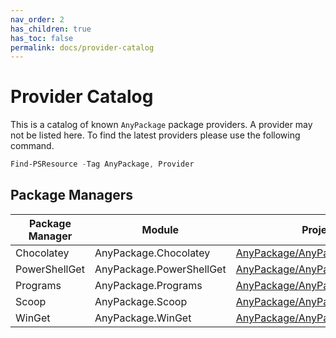 ```yaml
---
nav_order: 2
has_children: true
has_toc: false
permalink: docs/provider-catalog
---
```


# Provider Catalog

This is a catalog of known `AnyPackage` package providers.
A provider may not be listed here.
To find the latest providers please use the following command.

```powershell
Find-PSResource -Tag AnyPackage, Provider
```

## Package Managers

| Package Manager | Module                   | Project Page    |
| --------------- | ------------------------ | --------------- |
| Chocolatey      | AnyPackage.Chocolatey    | [AnyPackage/AnyPackage.Chocolatey](https://github.com/AnyPackage/AnyPackage.Chocolatey) |
| PowerShellGet   | AnyPackage.PowerShellGet | [AnyPackage/AnyPackage.PowerShellGet](https://github.com/AnyPackage/AnyPackage.PowerShellGet) |
| Programs        | AnyPackage.Programs      | [AnyPackage/AnyPackage.Programs](https://github.com/AnyPackage/AnyPackage.Programs) |
| Scoop           | AnyPackage.Scoop         | [AnyPackage/AnyPackage.Scoop](https://github.com/AnyPackage/AnyPackage.Scoop) |
| WinGet          | AnyPackage.WinGet        | [AnyPackage/AnyPackage.WinGet](https://github.com/AnyPackage/AnyPackage.WinGet) |
